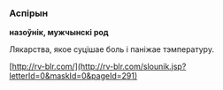 ### Аспірын
**назоўнік, мужчынскі род**

Лякарства, якое суцішае боль і паніжае тэмпературу.

<a rel="author">[http://rv-blr.com/](http://rv-blr.com/slounik.jsp?letterId=0&maskId=0&pageId=291)</a>
